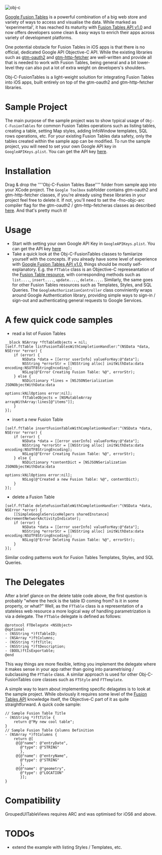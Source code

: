 ![obj-c](https://lh3.googleusercontent.com/--n6ytfyWEo8/UgX1o20eHjI/AAAAAAAAEPw/EufyyeKjl9E/w856-h523-no/u3.png)


[Google Fusion Tables](http://www.google.com/drive/apps.html#fusiontables) is a powerful combination of a big web store and variety of ways to access and visualise the data. While marked as 'experimental', it has reached its maturity with [Fusion Tables API v1.0](https://developers.google.com/fusiontables/) and now offers developers some clean & easy ways to enrich their apps across variety of development platforms. 

One potential obstacle for Fusion Tables in iOS apps is that there is no official, dedicated Google API Objective-C API. While the existing libraries such as [gtm-oauth2](https://code.google.com/p/gtm-oauth2/) and [gtm-http-fetcher](https://code.google.com/p/gtm-http-fetcher/) are well-written and provide all that is needed to work with Fusion Tables, being general and a bit lower-level they can also put a lot of extra weight on developers's shoulders.

Obj-C-FusionTables is a light-weight soluition for integrating Fusion Tables into iOS apps, built entirely on top of the gtm-oauth2 and gtm-http-fetcher libraries. 

# Sample Project
The main purpose of the sample project was to show typical usage of ````Obj-C-FusionTables```` for common Fusion Tables operations such as listing tables, creating a table, setting Map styles, adding InfoWindow templates, SQL rows operations, etc. For your existing Fusion Tables data safety, only the tables created within the sample app can be modified.
To run the sample project, you will need to set your own Google API key in ````GoogleAPIKeys.plist````. You can get the API key [here](https://developers.google.com/fusiontables/docs/v1/using#APIKey).

# Installation
Drag & drop the ''''Obj-C-Fusion Tables Base'''' folder from sample app into your XCode project. The ````Google Toolbox```` subfolder contains gtm-oauth2 and gtm-http-fetcher classes, if you're already using these libraries in your project feel free to delete it. If not, you'll need to set the -fno-objc-arc compiler flag for the gtm-oauth2 /  gtm-http-fetcheras classes as described [here](https://code.google.com/p/gtm-http-fetcher/wiki/GTMHTTPFetcherIntroduction#Adding_the_Fetcher_to_Your_Project).
And that's pretty much it!

# Usage
* Start with setting your own Google API Key in ````GoogleAPIKeys.plist````. You can get the API key [here](https://developers.google.com/fusiontables/docs/v1/using#APIKey)
* Take a quick look at the Obj-C-FusionTables classes to famiiarize yourself with the concepts. If you already have some level of experience with [Google Fusion Tables API v1.0](https://developers.google.com/fusiontables/docs/v1/reference/), things should be mostly self-explanatory. E.g. the ````FTTable```` class is an Objective-C represeantation of the [Fusion Table resource](https://developers.google.com/fusiontables/docs/v1/reference/#Table), with corresponding methods such as ````list....````, ````insert....````, ````update....````, ````delete....````. Similarly, the same goes for other Fusion Tables resources such as Templates, Styles, and SQL Queries. 
The ````GoogleAuthorizationController```` class conviniently wraps around Google Authentication library, providing simple ways to sign-in / sign-out and authenticating general requests to Google Services.

# A few quick code samples
* read a list of Fusion Tables

````
__block NSArray *ftTableObjects = nil;
[self.ftTable listFusionTablesWithCompletionHandler:^(NSData *data, NSError *error) {
	if (error) {
	    NSData *data = [[error userInfo] valueForKey:@"data"];
	    NSString *errorStr = [[NSString alloc] initWithData:data encoding:NSUTF8StringEncoding];
	    NSLog(@"Error Creating Fusion Table: %@", errorStr);
	} else {
	    NSDictionary *lines = [NSJSONSerialization JSONObjectWithData:data
	                                                          options:kNilOptions error:nil];
	    ftTableObjects = [NSMutableArray arrayWithArray:lines[@"items"]];
	}
}];

````

* insert a new Fusion Table

````
[self.ftTable insertFusionTableWithCompletionHandler:^(NSData *data, NSError *error) {
    if (error) {
        NSData *data = [[error userInfo] valueForKey:@"data"];
        NSString *errorStr = [[NSString alloc] initWithData:data encoding:NSUTF8StringEncoding];
		NSLog(@"Error Creating Fusion Table: %@", errorStr);
    } else {
        NSDictionary *contentDict = [NSJSONSerialization JSONObjectWithData:data
                                                                    options:kNilOptions error:nil];
		NSLog(@"Created a new Fusion Table: %@", contentDict);
    }
}];
````

* delete a Fusion Table

````
[self.ftTable deleteFusionTableWithCompletionHandler:^(NSData *data, NSError *error) {
    [[SimpleGoogleServiceHelpers sharedInstance] decrementNetworkActivityIndicator];
    if (error) {
        NSData *data = [[error userInfo] valueForKey:@"data"];
        NSString *errorStr = [[NSString alloc] initWithData:data encoding:NSUTF8StringEncoding];
        NSLog(@"Error Deleting Fusion Table: %@", errorStr);
    }
}];
````

Similar coding patterns work for Fusion Tables Templates, Styles, and SQL Queries.


# The Delegates
After a brief glance on the delete table code above, the first question is probably "where the heck is the table ID coming from? is it in some property, or what?" Well, as the ```FTTable``` class is a representation of a stateless web resource a more logical way of handling parametrization is via a delegate. The ```FTTable``` delegate is defined as follows:

````
@protocol FTDelegate <NSObject>
@optional
- (NSString *)ftTableID;
- (NSArray *)ftColumns;
- (NSString *)ftTitle;
- (NSString *)ftDescription;
- (BOOL)ftIsExportable;
@end
````

This way things are more flexible, letting you implement the delegate where it makes sense in your app rather than going into parametrising / subclassing the ```FTTable``` class. A similar approach is used for other Obj-C-FusionTables core classes such as ````FTStyle```` and ````FTTemplate````.

A simple way to learn about implementing specific delagates is to look at the sample project. While obviously it requires some level of the [Fusion Tables API](https://developers.google.com/fusiontables/docs/v1/reference/) knowledge itself, the Objective-C part of it as quite straightforward. A quick code sample:

````
// Sample Fusion Table Title
- (NSString *)ftTitle {
	return @"My new cool table";
}
// Sample Fusion Table Columns Definition
- (NSArray *)ftColumns {
    return @[
     @{@"name": @"entryDate",
       @"type": @"STRING"
       },
     @{@"name": @"entryName",
       @"type": @"STRING"
       },
     @{@"name": @"geometry",
       @"type": @"LOCATION"
       }];
}
````

# Compatibility
GroupedUITableViews requires ARC and was optimised for iOS6 and above.

# TODOs
* extend the example with listing Styles / Templates, etc.

